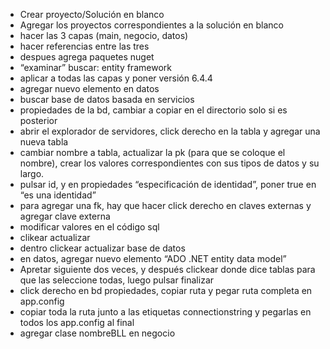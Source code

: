- Crear proyecto/Solución en blanco
- Agregar los proyectos correspondientes a la solución en blanco
- hacer las 3 capas (main, negocio, datos)
- hacer referencias entre las tres
- despues agrega paquetes nuget
- “examinar” buscar: entity framework
- aplicar a todas las capas y poner versión 6.4.4
- agregar nuevo elemento en datos
- buscar base de datos basada en servicios
- propiedades de la bd, cambiar a copiar en el directorio solo si es posterior
- abrir el explorador de servidores, click derecho en la tabla y agregar una nueva tabla
- cambiar nombre a tabla, actualizar la pk (para que se coloque el nombre), crear los valores correspondientes con sus tipos de datos y su largo.
- pulsar id, y en propiedades “especificación de identidad”, poner true en “es una identidad”
- para agregar una fk, hay que hacer click derecho en claves externas y agregar clave externa
- modificar valores en el código sql
- clikear actualizar
- dentro clickear actualizar base de datos
- en datos, agregar nuevo elemento “ADO .NET entity data model”
- Apretar siguiente dos veces, y después clickear donde dice tablas para que las seleccione todas, luego pulsar finalizar
- click derecho en bd propiedades, copiar ruta y pegar ruta completa en app.config
- copiar toda la ruta junto a las etiquetas connectionstring y pegarlas en todos los app.config al final
- agregar clase nombreBLL en negocio